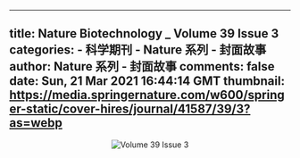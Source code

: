 
---
title: Nature Biotechnology _ Volume 39 Issue 3
categories: 
    - 科学期刊
    - Nature 系列 - 封面故事
author: Nature 系列 - 封面故事
comments: false
date: Sun, 21 Mar 2021 16:44:14 GMT
thumbnail: https://media.springernature.com/w600/springer-static/cover-hires/journal/41587/39/3?as=webp
---

<div>   
<div align="center"><img src="https://media.springernature.com/w600/springer-static/cover-hires/journal/41587/39/3?as=webp" alt="Volume 39 Issue 3" referrerpolicy="no-referrer"></div>  
</div>
            